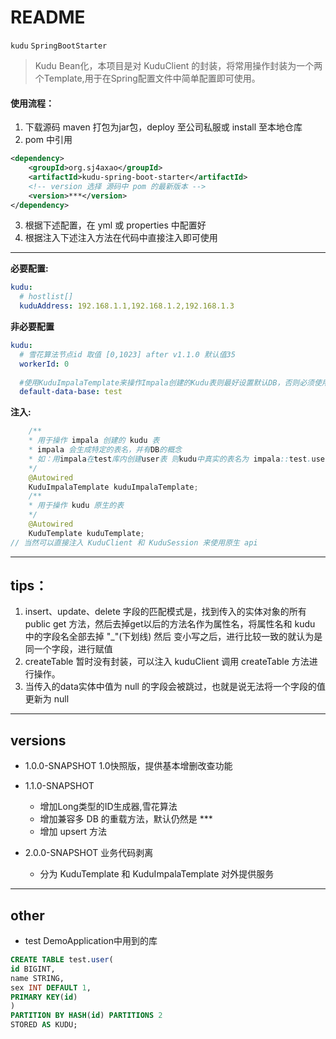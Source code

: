 ﻿# README

`kudu` `SpringBootStarter`

> Kudu Bean化，本项目是对 KuduClient 的封装，将常用操作封装为一个两个Template,用于在Spring配置文件中简单配置即可使用。

#### 使用流程：
1. 下载源码 maven 打包为jar包，deploy 至公司私服或 install 至本地仓库
2. pom 中引用
```xml
<dependency>
	<groupId>org.sj4axao</groupId>
	<artifactId>kudu-spring-boot-starter</artifactId>
	<!-- version 选择 源码中 pom 的最新版本 -->
	<version>***</version>
</dependency>		
```
3. 根据下述配置，在 yml 或 properties 中配置好
4. 根据注入下述注入方法在代码中直接注入即可使用

---
**必要配置:**
```yml
kudu:
  # hostlist[]
  kuduAddress: 192.168.1.1,192.168.1.2,192.168.1.3
```
**非必要配置**
```yml
kudu:
  # 雪花算法节点id 取值 [0,1023] after v1.1.0 默认值35
  workerId: 0
  
  #使用KuduImpalaTemplate来操作Impala创建的Kudu表则最好设置默认DB，否则必须使用带dbName参数的重载方法
  default-data-base: test
```
**注入:**
```java
    /**
    * 用于操作 impala 创建的 kudu 表
    * impala 会生成特定的表名，并有DB的概念
    * 如：用impala在test库内创建user表 则kudu中真实的表名为 impala::test.user
    */
    @Autowired
    KuduImpalaTemplate kuduImpalaTemplate;
    /**
    * 用于操作 kudu 原生的表
    */
    @Autowired
    KuduTemplate kuduTemplate;
// 当然可以直接注入 KuduClient 和 KuduSession 来使用原生 api
```
---
tips：
-
1. insert、update、delete 字段的匹配模式是，找到传入的实体对象的所有 public get 方法，然后去掉get以后的方法名作为属性名，将属性名和 kudu 中的字段名全部去掉 "_"(下划线) 然后 变小写之后，进行比较一致的就认为是同一个字段，进行赋值
2. createTable 暂时没有封装，可以注入 kuduClient 调用 createTable 方法进行操作。
3. 当传入的data实体中值为 null 的字段会被跳过，也就是说无法将一个字段的值更新为 null

---
versions
-
- 1.0.0-SNAPSHOT 1.0快照版，提供基本增删改查功能
- 1.1.0-SNAPSHOT 
    + 增加Long类型的ID生成器,雪花算法
    + 增加兼容多 DB 的重载方法，默认仍然是 ***
    + 增加 upsert 方法

- 2.0.0-SNAPSHOT 业务代码剥离
    + 分为 KuduTemplate 和 KuduImpalaTemplate 对外提供服务

---
other
-
- test DemoApplication中用到的库
```sql
CREATE TABLE test.user(
id BIGINT,
name STRING,
sex INT DEFAULT 1,
PRIMARY KEY(id)
)
PARTITION BY HASH(id) PARTITIONS 2
STORED AS KUDU;
```
